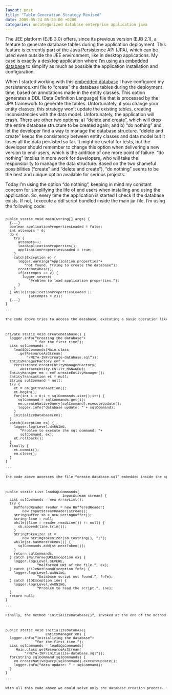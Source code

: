 ```yaml
---
layout: post
title: "Table Generation Strategy Revised"
date: 2009-05-24 05:30:00 +0200
categories: uncategorized database enterprise application java
---
```


The JEE platform (EJB 3.0) offers, since its previous version (EJB 2.1), a feature to generate database tables during the application deployment. This feature is currently part of the Java Persistence API (JPA), which can be used even outside the JEE environment, like in desktop applications. My case is exactly a desktop application where <a href="http://69.89.31.239/~hildeber/?p=144">I’m using an embedded database</a> to simplify as much as possible the application installation and configuration.

When I started working with this <a href="http://developers.sun.com/javadb/">embedded database</a> I have configured my persistence.xml file to “create” the database tables during the deployment time, based on annotations made in the entity classes. This option generates a DDL (Data Definition Language) file that is processed by the JPA framework to generate the tables. Unfortunately, if you change your entity classes, this strategy won’t update the existing tables, creating inconsistencies with the data model. Unfortunately, the application will crash. There are other two options: a) “delete and create”, which will drop the entire database structure to be created again; and b) “do nothing” and let the developer find a way to manage the database structure. “delete and create” keeps the consistency between entity classes and data model but it loses all the data persisted so far. It might be useful for tests, but the developer should remember to change this option when delivering a new version to end-users, which is the addition of one more point of failure. “do nothing” implies in more work for developers, who will take the responsibility to manage the data structure. Based on the two shameful possibilities (“create” and “delete and create”), “do nothing” seems to be the best and unique option available for serious projects.

Today I’m using the option “do nothing”, keeping in mind my constant concern for simplifying the life of end users when installing and using the application. So, every time the application is started I check if the database exists. If not, I execute a ddl script bundled inside the main jar file. I’m using the following code:

<pre style="font-family:courier;font-size: 11px;"><br/>public static void main(String[] args) {<br/>  {...}<br/>  boolean applicationPropertiesLoaded = false;<br/>  int attempts = 0;<br/>  do {<br/>    try {<br/>      attempts++;<br/>      loadApplicationProperties();<br/>      applicationPropertiesLoaded = true;<br/>    }<br/>    catch(Exception e) {<br/>      logger.warning("Application properties"+ <br/>         "not found. Trying to create the database");<br/>      createDatabase();<br/>      if(attempts == 2) {<br/>        logger.severe(<br/>           "Problem to load application properties.");<br/>      }<br/>    }            <br/>  } while(!applicationPropertiesLoaded || <br/>           (attempts < 2));<br/>  {...}<br/>}<br/>
```

The code above tries to access the database, executing a basic operation like loading the application properties. If the database doesn’t exist an exception is thrown and the respective catch block is executed. Inside the catch block the method “createDatabase()” is invoked to create the database. This process is performed at least 2 times, since the application properties should be loaded anyway. See the “createDatabase()” method below:

<pre style="font-family:courier;font-size: 11px;"><br/>private static void createDatabase() {<br/>  logger.info("Creating the database"+<br/>              " for the first time");<br/>  List<string> sqlCommands = <br/>    loadSQLCommands(Main.class<br/>      .getResourceAsStream(<br/>          "/META-INF/create-database.sql"));<br/>  EntityManagerFactory emf = <br/>    Persistence.createEntityManagerFactory(<br/>       AbstractEntity.ENTITY_MANAGER);<br/>  EntityManager em = emf.createEntityManager();<br/>  EntityTransaction et = null;<br/>  String sqlCommand = null;<br/>  try {<br/>    et = em.getTransaction();<br/>    et.begin();<br/>    for(int i = 0;i < sqlCommands.size();i++) {<br/>      sqlCommand = sqlCommands.get(i);<br/>      em.createNativeQuery(sqlCommand).executeUpdate();<br/>      logger.info("database update: " + sqlCommand);<br/>    }<br/>    initializeDatabase(em);<br/>  }<br/>  catch(Exception ex) {<br/>    logger.log(Level.WARNING, <br/>       "Problem to execute the sql command: "+ <br/>       sqlCommand, ex);<br/>    et.rollback();<br/>  }<br/>  finally {<br/>    et.commit();<br/>    em.close();<br/>  }<br/>}<br/></string>
```

The code above accesses the file “create-database.sql” embedded inside the application jar, extracts a list of sql commands, executes one by one, and initializes the database, inserting some initial default data. I list below the method “loadSQLCommands()” that opens the embedded file and reads its content:

<pre style="font-family:courier;font-size: 11px;"><br/>public static List<string> loadSQLCommands(<br/>                           InputStream stream) {<br/>  List<string> sqlCommands = new ArrayList<string>();<br/>  try {<br/>    BufferedReader reader = new BufferedReader(<br/>        new InputStreamReader(stream));<br/>    StringBuffer sb = new StringBuffer();<br/>    String line = null;<br/>    while((line = reader.readLine()) != null) {<br/>      sb.append(line.trim());<br/>    }<br/>    StringTokenizer st = <br/>        new StringTokenizer(sb.toString(), ";");<br/>    while(st.hasMoreTokens()) {<br/>      sqlCommands.add(st.nextToken());<br/>    }<br/>    return sqlCommands;<br/>  } catch (MalformedURLException ex) {<br/>    logger.log(Level.SEVERE, <br/>               "Malformed URI of the file.", ex);<br/>  } catch (FileNotFoundException fnfe) {<br/>    logger.log(Level.WARNING,<br/>               "Database script not found.", fnfe);<br/>  } catch (IOException ioe) {<br/>    logger.log(Level.WARNING,<br/>               "Problem to read the script.", ioe);<br/>  }<br/>  return null;<br/>}<br/></string></string></string>
```

Finally, the method ‘initializeDatabase()”, invoked at the end of the method “createDatabase()”, is listed below:

<pre style="font-family:courier;font-size: 11px;"><br/>public static void initializeDatabase(<br/>                   EntityManager em) {<br/>  logger.info("Initializing the database"+ <br/>              "for the first time.");<br/>  List<string> sqlCommands = loadSQLCommands(<br/>     Main.class.getResourceAsStream(<br/>         "/META-INF/initialize-database.sql"));<br/>  for(String sqlCommand:sqlCommands) {<br/>    em.createNativeQuery(sqlCommand).executeUpdate();<br/>    logger.info("data update: " + sqlCommand);<br/>  }<br/>}<br/></string>
```

With all this code above we could solve only the database creation process. There are still more code to update the database when needed. Because this post became so big, I’m going to describe the update process in a future post in this blog. Maybe, I missed some point here because there are so many details. So, if you had problems to implement it, please leave your comments below and I will try to complement the content to fulfill your needs. Keep following me!
